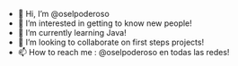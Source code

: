 - 👋 Hi, I’m @oselpoderoso
- 👀 I’m interested in getting to know new people!
- 🌱 I’m currently learning Java!
- 💞️ I’m looking to collaborate on first steps projects!
- 📫 How to reach me : @oselpoderoso en todas las redes!

<!---
oselpoderoso/oselpoderoso is a ✨ special ✨ repository because its `README.md` (this file) appears on your GitHub profile.
You can click the Preview link to take a look at your changes.
--->
